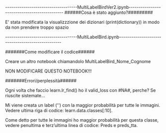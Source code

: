 ------------------------------------MultiLabelBirdVer2.ipynb---------------------------------------------
######Cosa è stato aggiunto?#########

E' stata modificata la visualizzzione dei dizionari (print(dictionary)) in modo da non prendere troppo
spazio







------------------------------------MultiLabelBird.ipynb-------------------------------------------------


#######Come modificare il codice######

Creare un altro notebook chiamandolo MultiLabelBird_Nome_Cognome

NON MODIFICARE QUESTO NOTEBOOK!!!


#######Errori/perplessità######

Ogni volta che faccio learn.lr_find() ho il valid_loss con #NA#, perche? Se riuscite sistemate…

Mi viene creata un label  ('') con la maggior probabilità per tutte le immagini. Vedere ultima riga di codice: learn.data.classes[:10].  

Come detto per  tutte le immagini ho maggior probabilità per questa classe, vedere penultima e terz’ultima linea di codice:
Preds e preds_tta.
